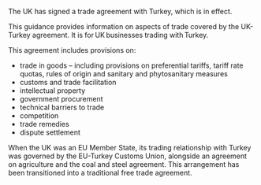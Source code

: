 The UK has signed a trade agreement with Turkey, which is in effect.

This guidance provides information on aspects of trade covered by the UK-Turkey agreement. It is for UK businesses trading with Turkey.

This agreement includes provisions on:

*   trade in goods – including provisions on preferential tariffs, tariff rate quotas, rules of origin and sanitary and phytosanitary measures
*   customs and trade facilitation
*   intellectual property
*   government procurement
*   technical barriers to trade
*   competition
*   trade remedies
*   dispute settlement
    
When the UK was an EU Member State, its trading relationship with Turkey was governed by the EU-Turkey Customs Union, alongside an agreement on agriculture and the coal and steel agreement. This arrangement has been transitioned into a traditional free trade agreement.